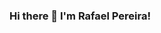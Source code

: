 ### Hi there 👋 I'm Rafael Pereira!

<!--
**rafahenrique1/rafahenrique1** is a ✨ _special_ ✨ repository because its `README.md` (this file) appears on your GitHub profile.

Here are some ideas to get you started:

- 🌱 I’m currently learning .Net technology
- 📫 How to reach me: rafahenriquee13@yahoo.com.br
- 😄 Pronouns: ...
- ⚡ Fun fact: ...
-->

